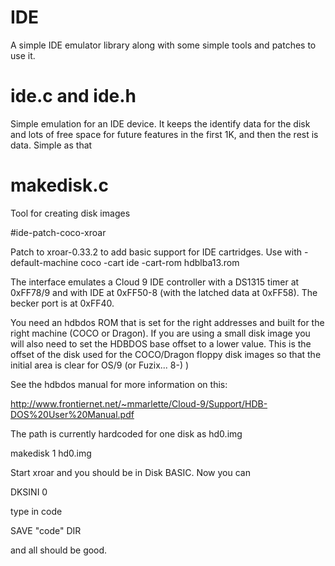 # IDE
A simple IDE emulator library along with some simple tools and patches to use
it.

# ide.c and ide.h

Simple emulation for an IDE device. It keeps the identify data for the disk and
lots of free space for future features in the first 1K, and then the rest is
data. Simple as that

# makedisk.c

Tool for creating disk images

#ide-patch-coco-xroar

Patch to xroar-0.33.2 to add basic support for IDE cartridges. Use with
-default-machine coco -cart ide -cart-rom hdblba13.rom

The interface emulates a Cloud 9 IDE controller with a DS1315 timer at 0xFF78/9
and with IDE at 0xFF50-8 (with the latched data at 0xFF58). The becker port
is at 0xFF40.

You need an hdbdos ROM that is set for the right addresses and built for the
right machine (COCO or Dragon). If you are using a small disk image you will
also need to set the HDBDOS base offset to a lower value. This is the offset
of the disk used for the COCO/Dragon floppy disk images so that the initial
area is clear for OS/9 (or Fuzix... 8-) )

See the hdbdos manual for more information on this:

http://www.frontiernet.net/~mmarlette/Cloud-9/Support/HDB-DOS%20User%20Manual.pdf

The path is currently hardcoded for one disk as hd0.img

makedisk 1 hd0.img

Start xroar and you should be in Disk BASIC. Now you can

DKSINI 0

type in code

SAVE "code"
DIR

and all should be good.

